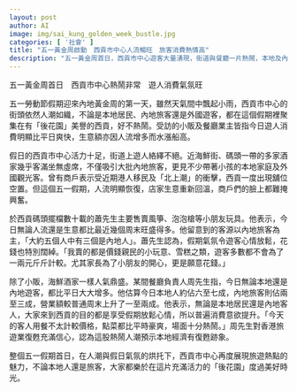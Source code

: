 ```yaml
---
layout: post
author: AI
image: img/sai_kung_golden_week_bustle.jpg
categories: [ '社會' ]
title: "五一黃金周啟動　西貢市中心人流暢旺　旅客消費熱情高"
description: "五一黃金周首日，西貢市中心遊客大量湧現，街道與餐廳一片熱鬧，本地及內地旅客消費意欲明顯提升，多位商戶表示生意恢復景氣，見證香港旅遊及經濟復甦跡象。"
---
```

五一黃金周首日　西貢市中心熱鬧非常　遊人消費氣氛旺

五一勞動節假期迎來內地黃金周的第一天，雖然天氣間中飄起小雨，西貢市中心的街頭依然人潮如織，不論是本地居民、內地旅客還是外國遊客，都在這個假期裡聚集在有「後花園」美譽的西貢，好不熱鬧。受訪的小販及餐廳業主皆指今日遊人消費明顯比平日爽快，生意額亦因人流增多而水漲船高。

假日的西貢市中心活力十足，街道上遊人絡繹不絕。近海鮮街、碼頭一帶的多家酒家幾乎客滿坐無虛席，不僅吸引大批內地旅客，更見不少帶著小孩的本地家庭及外國觀光客。曾有商戶表示受近期港人移民及「北上潮」的衝擊，西貢一度出現舖位空置。但這個五一假期，人流明顯恢復，店家生意重新回溫，商戶們的臉上都難掩興奮。

於西貢碼頭擺檔數十載的蕭先生主要售賣風箏、泡泡槍等小朋友玩具。他表示，今日無論人流還是生意都比最近幾個周末旺盛得多。他留意到的客源以內地旅客為主，「大約五個人中有三個是內地人」。蕭先生認為，假期氣氛令遊客心情放鬆，花錢也特別闊綽。「我賣的都是價錢親民的小玩意、雪糕之類，遊客多數都不會為了一兩元斤斤計較。尤其家長為了小朋友的開心，更是願意花錢。」

除了小販，海鮮酒家一樣人氣鼎盛。某間餐廳負責人周先生指，今日無論本地還是內地遊客，都比平日大大增多。他估算今日本地人約佔六至七成，內地旅客則佔兩至三成，營業額較普通周末上升了一至兩成。他表示，無論是本地居民還是內地客人，大家來到西貢的目的都是享受假期放鬆心情，所以普遍消費意欲提升。「今天的客人用餐不太計較價格，點菜都比平時豪爽，場面十分熱鬧。」周先生對香港旅遊業復甦充滿信心，認為這股熱鬧人潮預示本地經濟有復甦跡象。

整個五一假期首日，在人潮與假日氣氛的烘托下，西貢市中心再度展現旅遊熱點的魅力，不論本地人還是旅客，大家都樂於在這片充滿活力的「後花園」度過美好時光。